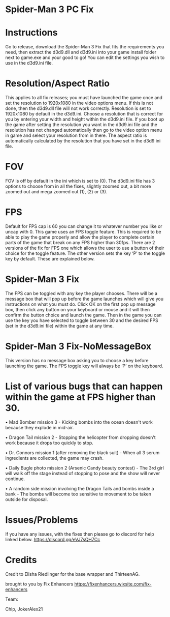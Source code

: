 # Spider-Man 3 PC Fix

# Instructions
Go to release, download the Spider-Man 3 Fix that fits the requirements you need, then extract the d3d9.dll and d3d9.ini into your game install folder next to game.exe and your good to go! You can edit the settings you wish to use in the d3d9.ini file.

# Resolution/Aspect Ratio
This applies to all fix releases; you must have launched the game once and set the resolution to 1920x1080 in the video options menu. If this is not done, then the d3d9.dll file will not work correctly.
Resolution is set to 1920x1080 by default in the d3d9.ini. Choose a resolution that is correct for you by entering your width and height within the d3d9.ini file.
If you boot up the game after setting the resolution you want in the d3d9.ini file and the resolution has not changed automatically then go to the video option menu in game and select your resolution from in there.
The aspect ratio is automatically calculated by the resolution that you have set in the d3d9 ini file.

# FOV
FOV is off by default in the ini which is set to (0). The d3d9.ini file has 3 options to choose from in all the fixes, slightly zoomed out, a bit more zoomed out and mega zoomed out (1), (2) or (3).

# FPS
Default for FPS cap is 60 you can change it to whatever number you like or uncap with 0.
This game uses an FPS toggle feature. This is required to be able to play the game properly and allow the player to complete certain parts of the game that break on any FPS higher than 30fps. There are 2 versions of the fix for FPS one which allows the user to use a button of their choice for the toggle feature. The other version sets the key ‘P’ to the toggle key by default. These are explained below.

# Spider-Man 3 Fix
The FPS can be toggled with any key the player chooses. There will be a message box that will pop up before the game launches which will give you instructions on what you must do. Click OK on the first pop up message box, then click any button on your keyboard or mouse and it will then confirm the button choice and launch the game. Then in the game you can use the key you have selected to toggle between 30 and the desired FPS (set in the d3d9.ini file) within the game at any time.

# Spider-Man 3 Fix-NoMessageBox
This version has no message box asking you to choose a key before launching the game. The FPS toggle key will always be ‘P’ on the keyboard.

# List of various bugs that can happen within the game at FPS higher than 30.
•    Mad Bomber mission 3 - Kicking bombs into the ocean doesn't work because they explode in mid-air.

•    Dragon Tail mission 2 - Stopping the helicopter from dropping doesn't work because it drops too quickly to stop.

•    Dr. Connors mission 1 (after removing the black suit) - When all 3 serum ingredients are collected, the game may crash.

•    Daily Bugle photo mission 2 (Arsenic Candy beauty contest) - The 3rd girl will walk off the stage instead of stopping to pose and the show will never continue.

•    A random side mission involving the Dragon Tails and bombs inside a bank - The bombs will become too sensitive to movement to be taken outside for disposal.

# Issues/Problems
If you have any issues, with the fixes then please go to discord for help linked below.
https://discord.gg/eVJ7sQH7Cc

# Credits
Credit to Elisha Riedlinger for the base wrapper and ThirteenAG.

brought to you by Fix Enhancers
https://fixenhancers.wixsite.com/fix-enhancers

Team:

Chip, JokerAlex21
